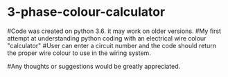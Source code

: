 # 3-phase-colour-calculator
#Code was created on python 3.6. it may work on older versions.
#My first attempt at understanding python coding with an electrical wire colour "calculator"
#User can enter a circuit number and the code should return the proper wire colour to use in the wiring system.



#Any thoughts or suggestions would be greatly appreciated.
